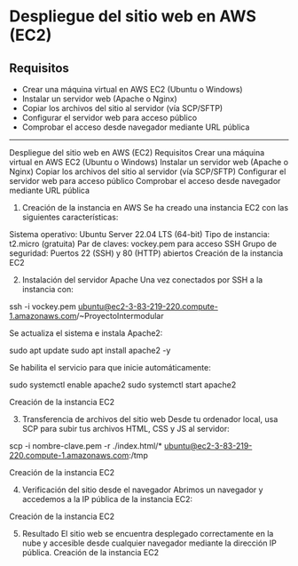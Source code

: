 # Despliegue del sitio web en AWS (EC2)

## Requisitos
- Crear una máquina virtual en AWS EC2 (Ubuntu o Windows)
- Instalar un servidor web (Apache o Nginx)
- Copiar los archivos del sitio al servidor (vía SCP/SFTP)
- Configurar el servidor web para acceso público
- Comprobar el acceso desde navegador mediante URL pública

---

Despliegue del sitio web en AWS (EC2)
Requisitos
Crear una máquina virtual en AWS EC2 (Ubuntu o Windows)
Instalar un servidor web (Apache o Nginx)
Copiar los archivos del sitio al servidor (vía SCP/SFTP)
Configurar el servidor web para acceso público
Comprobar el acceso desde navegador mediante URL pública
1. Creación de la instancia en AWS
Se ha creado una instancia EC2 con las siguientes características:

Sistema operativo: Ubuntu Server 22.04 LTS (64-bit)
Tipo de instancia: t2.micro (gratuita)
Par de claves: vockey.pem para acceso SSH
Grupo de seguridad: Puertos 22 (SSH) y 80 (HTTP) abiertos
Creación de la instancia EC2

2. Instalación del servidor Apache
Una vez conectados por SSH a la instancia con:

ssh -i vockey.pem ubuntu@ec2-3-83-219-220.compute-1.amazonaws.com/~ProyectoIntermodular

Se actualiza el sistema e instala Apache2:

sudo apt update 
sudo apt install apache2 -y

Se habilita el servicio para que inicie automáticamente:

sudo systemctl enable apache2 
sudo systemctl start apache2

Creación de la instancia EC2

3. Transferencia de archivos del sitio web
Desde tu ordenador local, usa SCP para subir tus archivos HTML, CSS y JS al servidor:

scp -i nombre-clave.pem -r ./index.html/* ubuntu@ec2-3-83-219-220.compute-1.amazonaws.com:/tmp

Creación de la instancia EC2

4. Verificación del sitio desde el navegador
Abrimos un navegador y accedemos a la IP pública de la instancia EC2:

Creación de la instancia EC2

5. Resultado
El sitio web se encuentra desplegado correctamente en la nube y accesible desde cualquier navegador mediante la dirección IP pública. Creación de la instancia EC2
